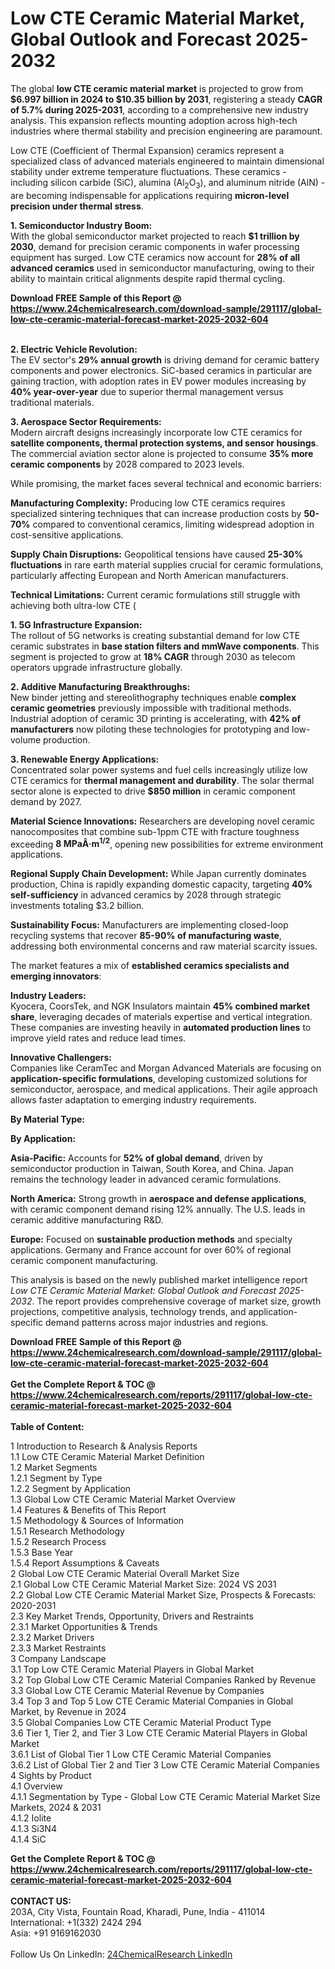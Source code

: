 <h1>Low CTE Ceramic Material Market, Global Outlook and Forecast 2025-2032</h1><p>The global <strong>low CTE ceramic material market</strong> is projected to grow from <strong>$6.997 billion in 2024 to $10.35 billion by 2031</strong>, registering a steady <strong>CAGR of 5.7% during 2025-2031</strong>, according to a comprehensive new industry analysis. This expansion reflects mounting adoption across high-tech industries where thermal stability and precision engineering are paramount.</p><p>Low CTE (Coefficient of Thermal Expansion) ceramics represent a specialized class of advanced materials engineered to maintain dimensional stability under extreme temperature fluctuations. These ceramics - including silicon carbide (SiC), alumina (Al<sub>2</sub>O<sub>3</sub>), and aluminum nitride (AlN) - are becoming indispensable for applications requiring <strong>micron-level precision under thermal stress</strong>.</p><p><strong>1. Semiconductor Industry Boom:</strong><br>
With the global semiconductor market projected to reach <strong>$1 trillion by 2030</strong>, demand for precision ceramic components in wafer processing equipment has surged. Low CTE ceramics now account for <strong>28% of all advanced ceramics</strong> used in semiconductor manufacturing, owing to their ability to maintain critical alignments despite rapid thermal cycling.</p><div><b>Download FREE Sample of this Report @ 
            <a href="https://www.24chemicalresearch.com/download-sample/291117/global-low-cte-ceramic-material-forecast-market-2025-2032-604">
            https://www.24chemicalresearch.com/download-sample/291117/global-low-cte-ceramic-material-forecast-market-2025-2032-604</a></b></div><br><p><strong>2. Electric Vehicle Revolution:</strong><br>
The EV sector's <strong>29% annual growth</strong> is driving demand for ceramic battery components and power electronics. SiC-based ceramics in particular are gaining traction, with adoption rates in EV power modules increasing by <strong>40% year-over-year</strong> due to superior thermal management versus traditional materials.</p><p><strong>3. Aerospace Sector Requirements:</strong><br>
Modern aircraft designs increasingly incorporate low CTE ceramics for <strong>satellite components, thermal protection systems, and sensor housings</strong>. The commercial aviation sector alone is projected to consume <strong>35% more ceramic components</strong> by 2028 compared to 2023 levels.</p><p>While promising, the market faces several technical and economic barriers:</p><p><strong>Manufacturing Complexity:</strong> Producing low CTE ceramics requires specialized sintering techniques that can increase production costs by <strong>50-70%</strong> compared to conventional ceramics, limiting widespread adoption in cost-sensitive applications.</p><p><strong>Supply Chain Disruptions:</strong> Geopolitical tensions have caused <strong>25-30% fluctuations</strong> in rare earth material supplies crucial for ceramic formulations, particularly affecting European and North American manufacturers.</p><p><strong>Technical Limitations:</strong> Current ceramic formulations still struggle with achieving both ultra-low CTE (
    </p><p><strong>1. 5G Infrastructure Expansion:</strong><br>
The rollout of 5G networks is creating substantial demand for low CTE ceramic substrates in <strong>base station filters and mmWave components</strong>. This segment is projected to grow at <strong>18% CAGR</strong> through 2030 as telecom operators upgrade infrastructure globally.</p><p><strong>2. Additive Manufacturing Breakthroughs:</strong><br>
New binder jetting and stereolithography techniques enable <strong>complex ceramic geometries</strong> previously impossible with traditional methods. Industrial adoption of ceramic 3D printing is accelerating, with <strong>42% of manufacturers</strong> now piloting these technologies for prototyping and low-volume production.</p><p><strong>3. Renewable Energy Applications:</strong><br>
Concentrated solar power systems and fuel cells increasingly utilize low CTE ceramics for <strong>thermal management and durability</strong>. The solar thermal sector alone is expected to drive <strong>$850 million</strong> in ceramic component demand by 2027.</p><p><strong>Material Science Innovations:</strong> Researchers are developing novel ceramic nanocomposites that combine sub-1ppm CTE with fracture toughness exceeding <strong>8 MPaÂ·m<sup>1/2</sup></strong>, opening new possibilities for extreme environment applications.</p><p><strong>Regional Supply Chain Development:</strong> While Japan currently dominates production, China is rapidly expanding domestic capacity, targeting <strong>40% self-sufficiency</strong> in advanced ceramics by 2028 through strategic investments totaling $3.2 billion.</p><p><strong>Sustainability Focus:</strong> Manufacturers are implementing closed-loop recycling systems that recover <strong>85-90% of manufacturing waste</strong>, addressing both environmental concerns and raw material scarcity issues.</p><p>The market features a mix of <strong>established ceramics specialists and emerging innovators</strong>:</p><p><strong>Industry Leaders:</strong><br>
Kyocera, CoorsTek, and NGK Insulators maintain <strong>45% combined market share</strong>, leveraging decades of materials expertise and vertical integration. These companies are investing heavily in <strong>automated production lines</strong> to improve yield rates and reduce lead times.</p><p><strong>Innovative Challengers:</strong><br>
Companies like CeramTec and Morgan Advanced Materials are focusing on <strong>application-specific formulations</strong>, developing customized solutions for semiconductor, aerospace, and medical applications. Their agile approach allows faster adaptation to emerging industry requirements.</p><p><strong>By Material Type:</strong></p><p><strong>By Application:</strong></p><p><strong>Asia-Pacific:</strong> Accounts for <strong>52% of global demand</strong>, driven by semiconductor production in Taiwan, South Korea, and China. Japan remains the technology leader in advanced ceramic formulations.</p><p><strong>North America:</strong> Strong growth in <strong>aerospace and defense applications</strong>, with ceramic component demand rising 12% annually. The U.S. leads in ceramic additive manufacturing R&amp;D.</p><p><strong>Europe:</strong> Focused on <strong>sustainable production methods</strong> and specialty applications. Germany and France account for over 60% of regional ceramic component manufacturing.</p><p>This analysis is based on the newly published market intelligence report <em>Low CTE Ceramic Material Market: Global Outlook and Forecast 2025-2032</em>. The report provides comprehensive coverage of market size, growth projections, competitive analysis, technology trends, and application-specific demand patterns across major industries and regions.</p><div><b>Download FREE Sample of this Report @ 
            <a href="https://www.24chemicalresearch.com/download-sample/291117/global-low-cte-ceramic-material-forecast-market-2025-2032-604">
            https://www.24chemicalresearch.com/download-sample/291117/global-low-cte-ceramic-material-forecast-market-2025-2032-604</a></b></div><br><div><b>Get the Complete Report & TOC @ 
            <a href="https://www.24chemicalresearch.com/reports/291117/global-low-cte-ceramic-material-forecast-market-2025-2032-604">
            https://www.24chemicalresearch.com/reports/291117/global-low-cte-ceramic-material-forecast-market-2025-2032-604</a></b></div><br>
            <b>Table of Content:</b><p>1 Introduction to Research & Analysis Reports<br />
 1.1 Low CTE Ceramic Material Market Definition<br />
 1.2 Market Segments<br />
 1.2.1 Segment by Type<br />
 1.2.2 Segment by Application<br />
 1.3 Global Low CTE Ceramic Material Market Overview<br />
 1.4 Features & Benefits of This Report<br />
 1.5 Methodology & Sources of Information<br />
 1.5.1 Research Methodology<br />
 1.5.2 Research Process<br />
 1.5.3 Base Year<br />
 1.5.4 Report Assumptions & Caveats<br />
2 Global Low CTE Ceramic Material Overall Market Size<br />
 2.1 Global Low CTE Ceramic Material Market Size: 2024 VS 2031<br />
 2.2 Global Low CTE Ceramic Material Market Size, Prospects & Forecasts: 2020-2031<br />
 2.3 Key Market Trends, Opportunity, Drivers and Restraints<br />
 2.3.1 Market Opportunities & Trends<br />
 2.3.2 Market Drivers<br />
 2.3.3 Market Restraints<br />
3 Company Landscape<br />
 3.1 Top Low CTE Ceramic Material Players in Global Market<br />
 3.2 Top Global Low CTE Ceramic Material Companies Ranked by Revenue<br />
 3.3 Global Low CTE Ceramic Material Revenue by Companies<br />
 3.4 Top 3 and Top 5 Low CTE Ceramic Material Companies in Global Market, by Revenue in 2024<br />
 3.5 Global Companies Low CTE Ceramic Material Product Type<br />
 3.6 Tier 1, Tier 2, and Tier 3 Low CTE Ceramic Material Players in Global Market<br />
 3.6.1 List of Global Tier 1 Low CTE Ceramic Material Companies<br />
 3.6.2 List of Global Tier 2 and Tier 3 Low CTE Ceramic Material Companies<br />
4 Sights by Product<br />
 4.1 Overview<br />
 4.1.1 Segmentation by Type - Global Low CTE Ceramic Material Market Size Markets, 2024 & 2031<br />
 4.1.2 Iolite<br />
 4.1.3 Si3N4<br />
 4.1.4 SiC<br />
 </p><div><b>Get the Complete Report & TOC @ 
            <a href="https://www.24chemicalresearch.com/reports/291117/global-low-cte-ceramic-material-forecast-market-2025-2032-604">
            https://www.24chemicalresearch.com/reports/291117/global-low-cte-ceramic-material-forecast-market-2025-2032-604</a></b></div><br><b>CONTACT US:</b><br>
            203A, City Vista, Fountain Road, Kharadi, Pune, India - 411014<br>
            International: +1(332) 2424 294<br>
            Asia: +91 9169162030 <br><br>
            Follow Us On LinkedIn: <a href="https://www.linkedin.com/company/24chemicalresearch/">24ChemicalResearch LinkedIn</a>